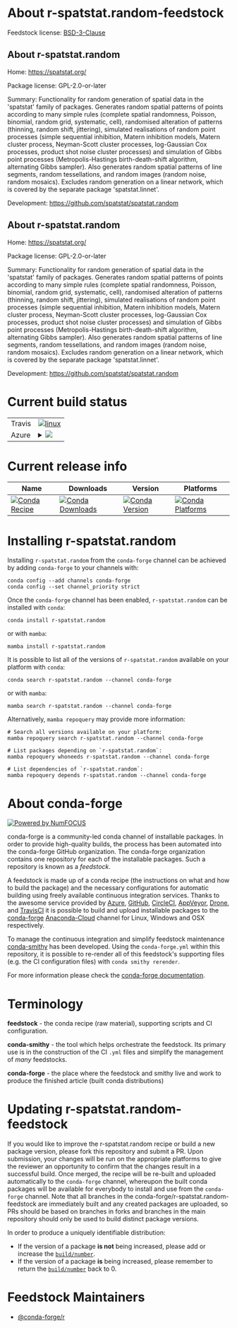 About r-spatstat.random-feedstock
=================================

Feedstock license: [BSD-3-Clause](https://github.com/conda-forge/r-spatstat.random-feedstock/blob/main/LICENSE.txt)


About r-spatstat.random
-----------------------

Home: https://spatstat.org/

Package license: GPL-2.0-or-later

Summary: Functionality for random generation of spatial data in the 'spatstat' family of packages. Generates random spatial patterns of points according to many simple rules (complete spatial randomness, Poisson, binomial, random grid, systematic, cell), randomised alteration of patterns (thinning, random shift, jittering),  simulated realisations of random point processes (simple sequential inhibition, Matern inhibition models, Matern cluster process, Neyman-Scott cluster processes, log-Gaussian Cox processes, product shot noise cluster processes) and simulation of Gibbs point processes (Metropolis-Hastings birth-death-shift algorithm, alternating Gibbs sampler). Also generates random spatial patterns of line segments, random tessellations, and random images (random noise, random mosaics). Excludes random generation on a linear network, which is covered by the separate package 'spatstat.linnet'.

Development: https://github.com/spatstat/spatstat.random

About r-spatstat.random
-----------------------

Home: https://spatstat.org/

Package license: GPL-2.0-or-later

Summary: Functionality for random generation of spatial data in the 'spatstat' family of packages. Generates random spatial patterns of points according to many simple rules (complete spatial randomness, Poisson, binomial, random grid, systematic, cell), randomised alteration of patterns (thinning, random shift, jittering),  simulated realisations of random point processes (simple sequential inhibition, Matern inhibition models, Matern cluster process, Neyman-Scott cluster processes, log-Gaussian Cox processes, product shot noise cluster processes) and simulation of Gibbs point processes (Metropolis-Hastings birth-death-shift algorithm, alternating Gibbs sampler). Also generates random spatial patterns of line segments, random tessellations, and random images (random noise, random mosaics). Excludes random generation on a linear network, which is covered by the separate package 'spatstat.linnet'.

Development: https://github.com/spatstat/spatstat.random

Current build status
====================


<table><tr>
    <td>Travis</td>
    <td>
      <a href="https://app.travis-ci.com/conda-forge/r-spatstat.random-feedstock">
        <img alt="linux" src="https://img.shields.io/travis/com/conda-forge/r-spatstat.random-feedstock/main.svg?label=Linux">
      </a>
    </td>
  </tr>
    
  <tr>
    <td>Azure</td>
    <td>
      <details>
        <summary>
          <a href="https://dev.azure.com/conda-forge/feedstock-builds/_build/latest?definitionId=15512&branchName=main">
            <img src="https://dev.azure.com/conda-forge/feedstock-builds/_apis/build/status/r-spatstat.random-feedstock?branchName=main">
          </a>
        </summary>
        <table>
          <thead><tr><th>Variant</th><th>Status</th></tr></thead>
          <tbody><tr>
              <td>linux_64_r_base4.2</td>
              <td>
                <a href="https://dev.azure.com/conda-forge/feedstock-builds/_build/latest?definitionId=15512&branchName=main">
                  <img src="https://dev.azure.com/conda-forge/feedstock-builds/_apis/build/status/r-spatstat.random-feedstock?branchName=main&jobName=linux&configuration=linux%20linux_64_r_base4.2" alt="variant">
                </a>
              </td>
            </tr><tr>
              <td>linux_64_r_base4.3</td>
              <td>
                <a href="https://dev.azure.com/conda-forge/feedstock-builds/_build/latest?definitionId=15512&branchName=main">
                  <img src="https://dev.azure.com/conda-forge/feedstock-builds/_apis/build/status/r-spatstat.random-feedstock?branchName=main&jobName=linux&configuration=linux%20linux_64_r_base4.3" alt="variant">
                </a>
              </td>
            </tr><tr>
              <td>linux_aarch64_r_base4.2</td>
              <td>
                <a href="https://dev.azure.com/conda-forge/feedstock-builds/_build/latest?definitionId=15512&branchName=main">
                  <img src="https://dev.azure.com/conda-forge/feedstock-builds/_apis/build/status/r-spatstat.random-feedstock?branchName=main&jobName=linux&configuration=linux%20linux_aarch64_r_base4.2" alt="variant">
                </a>
              </td>
            </tr><tr>
              <td>linux_aarch64_r_base4.3</td>
              <td>
                <a href="https://dev.azure.com/conda-forge/feedstock-builds/_build/latest?definitionId=15512&branchName=main">
                  <img src="https://dev.azure.com/conda-forge/feedstock-builds/_apis/build/status/r-spatstat.random-feedstock?branchName=main&jobName=linux&configuration=linux%20linux_aarch64_r_base4.3" alt="variant">
                </a>
              </td>
            </tr><tr>
              <td>linux_ppc64le_r_base4.2</td>
              <td>
                <a href="https://dev.azure.com/conda-forge/feedstock-builds/_build/latest?definitionId=15512&branchName=main">
                  <img src="https://dev.azure.com/conda-forge/feedstock-builds/_apis/build/status/r-spatstat.random-feedstock?branchName=main&jobName=linux&configuration=linux%20linux_ppc64le_r_base4.2" alt="variant">
                </a>
              </td>
            </tr><tr>
              <td>linux_ppc64le_r_base4.3</td>
              <td>
                <a href="https://dev.azure.com/conda-forge/feedstock-builds/_build/latest?definitionId=15512&branchName=main">
                  <img src="https://dev.azure.com/conda-forge/feedstock-builds/_apis/build/status/r-spatstat.random-feedstock?branchName=main&jobName=linux&configuration=linux%20linux_ppc64le_r_base4.3" alt="variant">
                </a>
              </td>
            </tr><tr>
              <td>osx_64_r_base4.2</td>
              <td>
                <a href="https://dev.azure.com/conda-forge/feedstock-builds/_build/latest?definitionId=15512&branchName=main">
                  <img src="https://dev.azure.com/conda-forge/feedstock-builds/_apis/build/status/r-spatstat.random-feedstock?branchName=main&jobName=osx&configuration=osx%20osx_64_r_base4.2" alt="variant">
                </a>
              </td>
            </tr><tr>
              <td>osx_64_r_base4.3</td>
              <td>
                <a href="https://dev.azure.com/conda-forge/feedstock-builds/_build/latest?definitionId=15512&branchName=main">
                  <img src="https://dev.azure.com/conda-forge/feedstock-builds/_apis/build/status/r-spatstat.random-feedstock?branchName=main&jobName=osx&configuration=osx%20osx_64_r_base4.3" alt="variant">
                </a>
              </td>
            </tr><tr>
              <td>osx_arm64_r_base4.2</td>
              <td>
                <a href="https://dev.azure.com/conda-forge/feedstock-builds/_build/latest?definitionId=15512&branchName=main">
                  <img src="https://dev.azure.com/conda-forge/feedstock-builds/_apis/build/status/r-spatstat.random-feedstock?branchName=main&jobName=osx&configuration=osx%20osx_arm64_r_base4.2" alt="variant">
                </a>
              </td>
            </tr><tr>
              <td>osx_arm64_r_base4.3</td>
              <td>
                <a href="https://dev.azure.com/conda-forge/feedstock-builds/_build/latest?definitionId=15512&branchName=main">
                  <img src="https://dev.azure.com/conda-forge/feedstock-builds/_apis/build/status/r-spatstat.random-feedstock?branchName=main&jobName=osx&configuration=osx%20osx_arm64_r_base4.3" alt="variant">
                </a>
              </td>
            </tr><tr>
              <td>win_64</td>
              <td>
                <a href="https://dev.azure.com/conda-forge/feedstock-builds/_build/latest?definitionId=15512&branchName=main">
                  <img src="https://dev.azure.com/conda-forge/feedstock-builds/_apis/build/status/r-spatstat.random-feedstock?branchName=main&jobName=win&configuration=win%20win_64_" alt="variant">
                </a>
              </td>
            </tr>
          </tbody>
        </table>
      </details>
    </td>
  </tr>
</table>

Current release info
====================

| Name | Downloads | Version | Platforms |
| --- | --- | --- | --- |
| [![Conda Recipe](https://img.shields.io/badge/recipe-r--spatstat.random-green.svg)](https://anaconda.org/conda-forge/r-spatstat.random) | [![Conda Downloads](https://img.shields.io/conda/dn/conda-forge/r-spatstat.random.svg)](https://anaconda.org/conda-forge/r-spatstat.random) | [![Conda Version](https://img.shields.io/conda/vn/conda-forge/r-spatstat.random.svg)](https://anaconda.org/conda-forge/r-spatstat.random) | [![Conda Platforms](https://img.shields.io/conda/pn/conda-forge/r-spatstat.random.svg)](https://anaconda.org/conda-forge/r-spatstat.random) |

Installing r-spatstat.random
============================

Installing `r-spatstat.random` from the `conda-forge` channel can be achieved by adding `conda-forge` to your channels with:

```
conda config --add channels conda-forge
conda config --set channel_priority strict
```

Once the `conda-forge` channel has been enabled, `r-spatstat.random` can be installed with `conda`:

```
conda install r-spatstat.random
```

or with `mamba`:

```
mamba install r-spatstat.random
```

It is possible to list all of the versions of `r-spatstat.random` available on your platform with `conda`:

```
conda search r-spatstat.random --channel conda-forge
```

or with `mamba`:

```
mamba search r-spatstat.random --channel conda-forge
```

Alternatively, `mamba repoquery` may provide more information:

```
# Search all versions available on your platform:
mamba repoquery search r-spatstat.random --channel conda-forge

# List packages depending on `r-spatstat.random`:
mamba repoquery whoneeds r-spatstat.random --channel conda-forge

# List dependencies of `r-spatstat.random`:
mamba repoquery depends r-spatstat.random --channel conda-forge
```


About conda-forge
=================

[![Powered by
NumFOCUS](https://img.shields.io/badge/powered%20by-NumFOCUS-orange.svg?style=flat&colorA=E1523D&colorB=007D8A)](https://numfocus.org)

conda-forge is a community-led conda channel of installable packages.
In order to provide high-quality builds, the process has been automated into the
conda-forge GitHub organization. The conda-forge organization contains one repository
for each of the installable packages. Such a repository is known as a *feedstock*.

A feedstock is made up of a conda recipe (the instructions on what and how to build
the package) and the necessary configurations for automatic building using freely
available continuous integration services. Thanks to the awesome service provided by
[Azure](https://azure.microsoft.com/en-us/services/devops/), [GitHub](https://github.com/),
[CircleCI](https://circleci.com/), [AppVeyor](https://www.appveyor.com/),
[Drone](https://cloud.drone.io/welcome), and [TravisCI](https://travis-ci.com/)
it is possible to build and upload installable packages to the
[conda-forge](https://anaconda.org/conda-forge) [Anaconda-Cloud](https://anaconda.org/)
channel for Linux, Windows and OSX respectively.

To manage the continuous integration and simplify feedstock maintenance
[conda-smithy](https://github.com/conda-forge/conda-smithy) has been developed.
Using the ``conda-forge.yml`` within this repository, it is possible to re-render all of
this feedstock's supporting files (e.g. the CI configuration files) with ``conda smithy rerender``.

For more information please check the [conda-forge documentation](https://conda-forge.org/docs/).

Terminology
===========

**feedstock** - the conda recipe (raw material), supporting scripts and CI configuration.

**conda-smithy** - the tool which helps orchestrate the feedstock.
                   Its primary use is in the construction of the CI ``.yml`` files
                   and simplify the management of *many* feedstocks.

**conda-forge** - the place where the feedstock and smithy live and work to
                  produce the finished article (built conda distributions)


Updating r-spatstat.random-feedstock
====================================

If you would like to improve the r-spatstat.random recipe or build a new
package version, please fork this repository and submit a PR. Upon submission,
your changes will be run on the appropriate platforms to give the reviewer an
opportunity to confirm that the changes result in a successful build. Once
merged, the recipe will be re-built and uploaded automatically to the
`conda-forge` channel, whereupon the built conda packages will be available for
everybody to install and use from the `conda-forge` channel.
Note that all branches in the conda-forge/r-spatstat.random-feedstock are
immediately built and any created packages are uploaded, so PRs should be based
on branches in forks and branches in the main repository should only be used to
build distinct package versions.

In order to produce a uniquely identifiable distribution:
 * If the version of a package **is not** being increased, please add or increase
   the [``build/number``](https://docs.conda.io/projects/conda-build/en/latest/resources/define-metadata.html#build-number-and-string).
 * If the version of a package **is** being increased, please remember to return
   the [``build/number``](https://docs.conda.io/projects/conda-build/en/latest/resources/define-metadata.html#build-number-and-string)
   back to 0.

Feedstock Maintainers
=====================

* [@conda-forge/r](https://github.com/conda-forge/r/)


